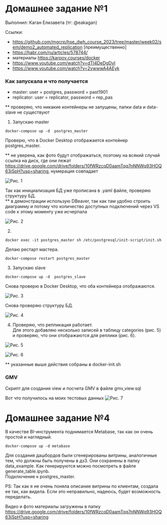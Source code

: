 # Домашнее задание №1
Выполнил: Каган Елизавета (тг: @eakagan)

Ссылки:
- https://github.com/mgcrp/hse_dwh_course_2023/tree/master/week02/sem/demo2_automated_replication [преимущественно]
- https://habr.com/ru/articles/578744/
- материалы https://karpov.courses/docker
- https://www.youtube.com/watch?v=dTI4DeDgDvI
- https://www.youtube.com/watch?v=2vwwwA4AEyk

### Как запускала и что получается

* master: user = postgres, password = past1901
* replicator: user = replicator, password = rep_pas

** проверяю, что никакие контейнеры не запущены, папки data и data-slave не существуют


1. Запускаю master

```
docker-compose up -d  postgres_master
```

Проверю, что в Docker Desktop отображается контейнер postgres_master. 

** не уверена, как фото будут отображаться, поэтому на всякий случай ссылка на диск, где они лежат https://drive.google.com/drive/folders/10fWRzcqD0aamTqq7nNNWq93HOQ63jSpH?usp=sharing, нумерация совпадает

![Рис. 1](https://drive.google.com/file/d/1bkB8p2F3jO-erkXD3rWri7gCXkqfi6Xa/view?usp=drive_link)

Так как инициализация БД уже прописана в .yaml файле, проверяю структуру БД.\
** в демонстрации использую DBeaver, так как там удобно строить диаграмму и потому что количество доступных подключений через VS code к этому моменту уже исчерпала

![Рис. 2](https://drive.google.com/drive/u/0/folders/10fWRzcqD0aamTqq7nNNWq93HOQ63jSpH)


2. 
```
docker exec -it postgres_master sh /etc/postgresql/init-script/init.sh
```
Делаю рестарт мастера.
```
docker-compose restart postgres_master
```

3. Запускаю slave
```
docker-compose up -d  postgres_slave
```

Снова проверю в Docker Desktop, что оба контейнера отображаются.

![Рис. 3](https://drive.google.com/drive/u/0/folders/10fWRzcqD0aamTqq7nNNWq93HOQ63jSpH)

Снова проверяю структуру БД.

![Рис. 4](https://drive.google.com/drive/u/0/folders/10fWRzcqD0aamTqq7nNNWq93HOQ63jSpH)

4. Проверяю, что репликация работает.\
Для этого добавляю несколько записей в таблицу categories (рис. 5) и проверяю, что они отображаются для реплики (рис. 6).

![Рис. 5](https://drive.google.com/drive/u/0/folders/10fWRzcqD0aamTqq7nNNWq93HOQ63jSpH)

![Рис. 6](https://drive.google.com/drive/u/0/folders/10fWRzcqD0aamTqq7nNNWq93HOQ63jSpH)

** указанные выше действия собраны в docker-init.sh

### GMV
Скрипт для создания view и посчета GMV в файле gmv_view.sql

Вот что получилось на моих тестовых данных
![Рис. 7](https://drive.google.com/drive/folders/10fWRzcqD0aamTqq7nNNWq93HOQ63jSpH)

# Домашнее задание №4

В качестве BI-инструмента поднимается Metabase, так как он очень простой и наглядный.

```
docker-compose up -d metabase
```

Для создания дашбордов были сгенерированы витрины, аналогичные тем, что должны быть получены в дз3. Они сохранены в папку data_example. Как генерируются можно посмотреть в файле generate_table.ipynb.\
Подключение к postgres_master.

PS: Так как я не очень поняла описание витрины по клиентам, создала ее так, как видела. Если это неправильно, надеюсь, будет возможность переделать.

Видео и фото материалы загружены в папку https://drive.google.com/drive/folders/10fWRzcqD0aamTqq7nNNWq93HOQ63jSpH?usp=sharing